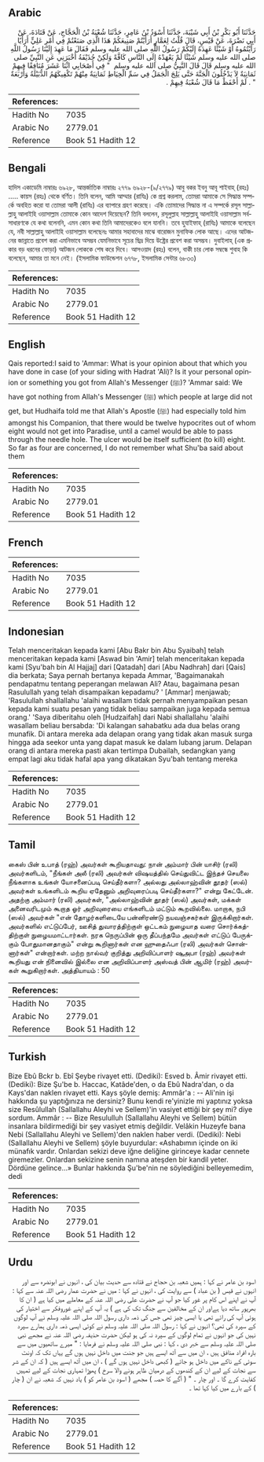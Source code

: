 ## Arabic


<div dir="rtl" lang="ar" style={{fontSize:'larger',backgroundColor:'#f8f9fa',padding:20}}>
حَدَّثَنَا أَبُو بَكْرِ بْنُ أَبِي شَيْبَةَ، حَدَّثَنَا أَسْوَدُ بْنُ عَامِرٍ، حَدَّثَنَا شُعْبَةُ بْنُ الْحَجَّاجِ، عَنْ قَتَادَةَ، عَنْ أَبِي نَضْرَةَ، عَنْ قَيْسٍ، قَالَ قُلْتُ لِعَمَّارٍ أَرَأَيْتُمْ صَنِيعَكُمْ هَذَا الَّذِي صَنَعْتُمْ فِي أَمْرِ عَلِيٍّ أَرَأْيًا رَأَيْتُمُوهُ أَوْ شَيْئًا عَهِدَهُ إِلَيْكُمْ رَسُولُ اللَّهِ صلى الله عليه وسلم فَقَالَ مَا عَهِدَ إِلَيْنَا رَسُولُ اللَّهِ صلى الله عليه وسلم شَيْئًا لَمْ يَعْهَدْهُ إِلَى النَّاسِ كَافَّةً وَلَكِنْ حُذَيْفَةُ أَخْبَرَنِي عَنِ النَّبِيِّ صلى الله عليه وسلم قَالَ قَالَ النَّبِيُّ صلى الله عليه وسلم ‏ "‏ فِي أَصْحَابِي اثْنَا عَشَرَ مُنَافِقًا فِيهِمْ ثَمَانِيَةٌ لاَ يَدْخُلُونَ الْجَنَّةَ حَتَّى يَلِجَ الْجَمَلُ فِي سَمِّ الْخِيَاطِ ثَمَانِيَةٌ مِنْهُمْ تَكْفِيكَهُمُ الدُّبَيْلَةُ وَأَرْبَعَةٌ ‏"‏ ‏.‏ لَمْ أَحْفَظْ مَا قَالَ شُعْبَةُ فِيهِمْ ‏.‏
</div>
<div style={{backgroundColor:'#f8f9fa',padding:20, marginBottom: 10}}><table> <thead> <tr> <th>References:</th> <th></th> </tr> </thead> <tbody><tr><td>Hadith No</td><td>7035</td></tr><tr><td>Arabic No</td><td>2779.01</td></tr><tr><td>Reference</td><td>Book 51 Hadith 12</td></tr></tbody></table></div>

## Bengali


<div dir="ltr" lang="bn" style={{fontSize:'larger',backgroundColor:'#f8f9fa',padding:20}}>
হাদিস একাডেমি নাম্বারঃ ৬৯২৮, আন্তর্জাতিক নাম্বারঃ ২৭৭৯ ৬৯২৮-(৯/২৭৭৯) আবু বকর ইবনু আবূ শাইবাহ্ (রহঃ) ..... কায়স (রহঃ) থেকে বর্ণিত। তিনি বলেন, আমি আম্মার (রাযিঃ) কে প্রশ্ন করলাম, তোমরা আমাকে সে সিদ্ধান্ত সম্পর্কে অবহিত করো যা তোমরা আলী (রাযিঃ) এর ব্যাপারে গ্রহণ করেছে। একি তোমাদের সিদ্ধান্ত না এ সম্পর্কে রসূল সাল্লাল্লাহু আলাইহি ওয়াসাল্লাম তোমাকে কোন আদেশ দিয়েছেন? তিনি বললেন, রসূলুল্লাহ সাল্লাল্লাহু আলাইহি ওয়াসাল্লাম সর্বসাধারণকে যে কথা বলেননি, এমন কোন কথা তিনি আমাদেরকেও বলে যাননি। তবে হুযাইফাহ্ (রাযিঃ) আমাকে বলেছেন যে, নবী সাল্লাল্লাহু আলাইহি ওয়াসাল্লাম বলেছেনঃ আমার সহাবাদের মাঝে বারোজন মুনাফিক লোক আছে। এদের আটজনের জান্নাতে প্রবেশ করা এমনিভাবে অসম্ভব যেমনিভাবে সূচের ছিদ্র দিয়ে উষ্ট্রের প্রবেশ করা অসম্ভব। দুবাইলাহ্ (এক প্রকার বড় ধরনের ফোড়া) আটজন লোককে শেষ করে দিবে। আসওয়াদ (রহঃ) বলেন, বাকী চার লোক সম্বন্ধে শুবাহ কি বলেছেন, আমার তা মনে নেই। (ইসলামিক ফাউন্ডেশন ৬৭৭৮, ইসলামিক সেন্টার ৬৮৩৩)
</div>
<div style={{backgroundColor:'#f8f9fa',padding:20, marginBottom: 10}}><table> <thead> <tr> <th>References:</th> <th></th> </tr> </thead> <tbody><tr><td>Hadith No</td><td>7035</td></tr><tr><td>Arabic No</td><td>2779.01</td></tr><tr><td>Reference</td><td>Book 51 Hadith 12</td></tr></tbody></table></div>

## English


<div dir="ltr" lang="en" style={{fontSize:'larger',backgroundColor:'#f8f9fa',padding:20}}>
Qais reported:I said to 'Ammar: What is your opinion about that which you have done in case (of your siding with Hadrat 'Ali)? Is it your personal opinion or something you got from Allah's Messenger (ﷺ)? 'Ammar said: We have got nothing from Allah's Messenger (ﷺ) which people at large did not get, but Hudhaifa told me that Allah's Apostle (ﷺ) had especially told him amongst his Companion, that there would be twelve hypocrites out of whom eight would not get into Paradise, until a camel would be able to pass through the needle hole. The ulcer would be itself sufficient (to kill) eight. So far as four are concerned, I do not remember what Shu'ba said about them
</div>
<div style={{backgroundColor:'#f8f9fa',padding:20, marginBottom: 10}}><table> <thead> <tr> <th>References:</th> <th></th> </tr> </thead> <tbody><tr><td>Hadith No</td><td>7035</td></tr><tr><td>Arabic No</td><td>2779.01</td></tr><tr><td>Reference</td><td>Book 51 Hadith 12</td></tr></tbody></table></div>

## French


<div dir="ltr" lang="fr" style={{fontSize:'larger',backgroundColor:'#f8f9fa',padding:20}}>

</div>
<div style={{backgroundColor:'#f8f9fa',padding:20, marginBottom: 10}}><table> <thead> <tr> <th>References:</th> <th></th> </tr> </thead> <tbody><tr><td>Hadith No</td><td>7035</td></tr><tr><td>Arabic No</td><td>2779.01</td></tr><tr><td>Reference</td><td>Book 51 Hadith 12</td></tr></tbody></table></div>

## Indonesian


<div dir="ltr" lang="id" style={{fontSize:'larger',backgroundColor:'#f8f9fa',padding:20}}>
Telah menceritakan kepada kami [Abu Bakr bin Abu Syaibah] telah menceritakan kepada kami [Aswad bin 'Amir] telah menceritakan kepada kami [Syu'bah bin Al Hajjaj] dari [Qatadah] dari [Abu Nadhrah] dari [Qais] dia berkata; Saya pernah bertanya kepada Ammar, 'Bagaimanakah pendapatmu tentang peperangan melawan Ali? Atau, bagaimana pesan Rasulullah yang telah disampaikan kepadamu? ' [Ammar] menjawab; 'Rasulullah shallallahu 'alaihi wasallam tidak pernah menyampaikan pesan kepada kami suatu pesan yang tidak beliau sampaikan juga kepada semua orang.' 'Saya diberitahu oleh [Hudzaifah] dari Nabi shallallahu 'alaihi wasallam beliau bersabda: 'Di kalangan sahabatku ada dua belas orang munafik. Di antara mereka ada delapan orang yang tidak akan masuk surga hingga ada seekor unta yang dapat masuk ke dalam lubang jarum. Delapan orang di antara mereka pasti akan tertimpa Dubailah, sedangkan yang empat lagi aku tidak hafal apa yang dikatakan Syu'bah tentang mereka
</div>
<div style={{backgroundColor:'#f8f9fa',padding:20, marginBottom: 10}}><table> <thead> <tr> <th>References:</th> <th></th> </tr> </thead> <tbody><tr><td>Hadith No</td><td>7035</td></tr><tr><td>Arabic No</td><td>2779.01</td></tr><tr><td>Reference</td><td>Book 51 Hadith 12</td></tr></tbody></table></div>

## Tamil


<div dir="ltr" lang="ta" style={{fontSize:'larger',backgroundColor:'#f8f9fa',padding:20}}>
கைஸ் பின் உபாத் (ரஹ்) அவர்கள் கூறியதாவது: நான் அம்மார் பின் யாசிர் (ரலி) அவர்களிடம், "நீங்கள் அலீ (ரலி) அவர்கள் விஷயத்தில் செய்துவிட்ட இந்தச் செயலை நீங்களாக உங்கள் யோசனைப்படி செய்தீர்களா? அல்லது அல்லாஹ்வின் தூதர் (ஸல்) அவர்கள் உங்களிடம் கூறிய ஏதேனும் அறிவுரைப்படி செய்தீர்களா?" என்று கேட்டேன். அதற்கு அம்மார் (ரலி) அவர்கள், "அல்லாஹ்வின் தூதர் (ஸல்) அவர்கள், மக்கள் அனைவரிடமும் கூறாத ஓர் அறிவுரையை எங்களிடம் மட்டும் கூறவில்லை. மாறாக, நபி (ஸல்) அவர்கள் "என் தோழர்களிடையே பன்னிரண்டு நயவஞ்சகர்கள் இருக்கிறார்கள். அவர்களில் எட்டுப்பேர், ஊசித் துவாரத்திற்குள் ஒட்டகம் நுழையாத வரை சொர்க்கத்திற்குள் நுழையமாட்டார்கள். நரக நெருப்பின் ஒரு தீப்பந்தமே அவர்கள் எட்டுப் பேருக்கும் போதுமானதாகும்" என்று கூறினார்கள் என ஹுதைஃபா (ரலி) அவர்கள் சொன்னார்கள்" என்றார்கள். மற்ற நால்வர் குறித்து அறிவிப்பாளர் ஷுஅபா (ரஹ்) அவர்கள் கூறியது என் நினைவில் இல்லை என அறிவிப்பாளர் அஸ்வத் பின் ஆமிர் (ரஹ்) அவர்கள் கூறுகிறார்கள். அத்தியாயம் : 50
</div>
<div style={{backgroundColor:'#f8f9fa',padding:20, marginBottom: 10}}><table> <thead> <tr> <th>References:</th> <th></th> </tr> </thead> <tbody><tr><td>Hadith No</td><td>7035</td></tr><tr><td>Arabic No</td><td>2779.01</td></tr><tr><td>Reference</td><td>Book 51 Hadith 12</td></tr></tbody></table></div>

## Turkish


<div dir="ltr" lang="tr" style={{fontSize:'larger',backgroundColor:'#f8f9fa',padding:20}}>
Bize Ebû Bckr b. Ebî Şeybe rivayet etti. (Dediki): Esved b. Âmir rivayet etti. (Dediki): Bize Şu'be b. Haccac, Katâde'den, o da Ebû Nadra'dan, o da Kays'dan naklen rivayet etti. Kays şöyle demiş: Ammâr'a : -- Ali'nin işi hakkında şu yaptığınıza ne dersiniz? Bunu kendi re'yinizle mi yaptınız yoksa size Resûlullah (Sallallahu Aleyhi ve Sellem)'in vasiyet ettiği bir şey mi? diye sordum. Ammâr : -- Bize Resululluh (Sallallahu Aleyhi ve Sellem) bütün insanlara bildirmediği bir şey vasiyet etmiş değildir. Velâkin Huzeyfe bana Nebi (Sallallahu Aleyhi ve Sellem)'den naklen haber verdi. (Dediki): Nebi (Sallallahu Aleyhi ve Sellem) şöyle buyurdular: «Ashabımın içinde on iki münafık vardır. Onlardan sekizi deve iğne deliğine girinceye kadar cennete giremezler. Onlardan sekizine senin namına ateşden bir kandil yeter. Dördüne gelince...» Bunlar hakkında Şu'be'nin ne söylediğini belleyemedim, dedi
</div>
<div style={{backgroundColor:'#f8f9fa',padding:20, marginBottom: 10}}><table> <thead> <tr> <th>References:</th> <th></th> </tr> </thead> <tbody><tr><td>Hadith No</td><td>7035</td></tr><tr><td>Arabic No</td><td>2779.01</td></tr><tr><td>Reference</td><td>Book 51 Hadith 12</td></tr></tbody></table></div>

## Urdu


<div dir="rtl" lang="ur" style={{fontSize:'larger',backgroundColor:'#f8f9fa',padding:20}}>
اسود بن عامر نے کہا : ہمیں شعبہ بن حجاج نے قتادہ سے حدیث بیان کی ، انہوں نے ابونضرہ سے اور انہوں نے قیس ( بن عباد ) سے روایت کی ، انہوں نے کہا : میں نے حضرت عمار رضی اللہ عنہ سے کہا : آپ نے اپنے اس کام پر غور کیا جو آپ نے حضرت علی رضی اللہ عنہ کے معاملے میں کیا ہے ( ان کا بھرپور ساتھ دیا ہےاور ان کے مخالفین سے جنگ تک کی ہے ) یہ آپ کے اپنے غوروفکر سے اختیار کی ہوئی آپ کی رائے تھی یا ایسی چیز تھی جس کی ذمہ داری رسول اللہ صلی اللہ علیہ وسلم نے آپ لوگوں کے سپرد کی تھی؟ انہوں نے کہا : رسول اللہ صلی اللہ علیہ وسلم نے کوئی ایسی ذمہ داری ہمارے سپرد نہیں کی جو انہوں نے تمام لوگوں کے سپرد نہ کی ہو لیکن حضرت حذیفہ رضی اللہ عنہ نے مجھے نبی صلی اللہ علیہ وسلم سے خبر دی ، کہا : نبی صلی اللہ علیہ وسلم نے فرمایا : " میرے ساتھیوں میں سے بارہ افراد منافق ہیں ، ان میں سے آٹھ ایسے ہیں جو جنت میں داخل نہیں ہوں گے یہاں تک کہ اونٹ سوئی کے ناکے میں داخل ہو جائے ( کبھی داخل نہیں ہوں گے ) ، ان میں آٹھ ایسے ہیں ( کہ ان کے شر سے نجات کے لیے ان کے کندھوں کے درمیان ظاہر ہونے والا سرخ ) پھوڑا تمہاری نجات کے لیے تمہیں کفایت کرے گا ۔ اور چار ۔ " ( آگے کا حصہ ) مجھے ( اسود بن عامر کو ) یاد نہیں کہ شعبہ نے ان ( چار ) کے بارے میں کیا کہا تھا ۔
</div>
<div style={{backgroundColor:'#f8f9fa',padding:20, marginBottom: 10}}><table> <thead> <tr> <th>References:</th> <th></th> </tr> </thead> <tbody><tr><td>Hadith No</td><td>7035</td></tr><tr><td>Arabic No</td><td>2779.01</td></tr><tr><td>Reference</td><td>Book 51 Hadith 12</td></tr></tbody></table></div>